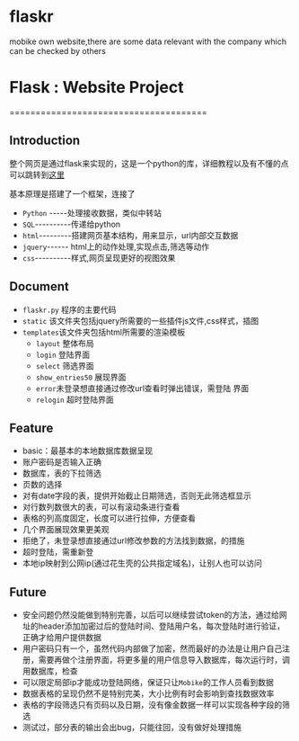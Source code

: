 # flaskr
mobike own website,there are some data relevant with the company which can be checked by others
# Flask : Website Project
 ======================================
## Introduction
整个网页是通过flask来实现的，这是一个python的库，详细教程以及有不懂的点可以跳转到[这里](http://www.pythondoc.com/flask/index.html)

基本原理是搭建了一个框架，连接了

* `Python` -----处理接收数据，类似中转站
* `SQL`----------传递给python
* `html`---------搭建网页基本结构，用来显示，url内部交互数据
* `jquery`------ html上的动作处理,实现点击,筛选等动作
* `css`----------样式,网页呈现更好的视图效果

## Document
* `flaskr.py` 程序的主要代码
* `static` 该文件夹包括jquery所需要的一些插件js文件,css样式，插图
* `templates`该文件夹包括html所需要的渲染模板
    * `layout` 整体布局
    * `login`  登陆界面
    * `select` 筛选界面
    * `show_entries50` 展现界面
    * `error`未登录想直接通过修改url查看时弹出错误，需登陆 界面
    * `relogin` 超时登陆界面


## Feature
+ basic：最基本的本地数据库数据呈现
+ 账户密码是否输入正确
+ 数据库，表的下拉筛选
+ 页数的选择
+ 对有date字段的表，提供开始截止日期筛选，否则无此筛选框显示
+ 对行数列数很大的表，可以有滚动条进行查看
+ 表格的列高度固定，长度可以进行拉伸，方便查看
+ 几个界面展现效果更美观
+ 拒绝了，未登录想直接通过url修改参数的方法找到数据，的措施
+ 超时登陆，需重新登
+ 本地ip映射到公网ip(通过花生壳的公共指定域名)，让别人也可以访问


## Future
+ 安全问题仍然没能做到特别完善，以后可以继续尝试token的方法，通过给网址的header添加加密过后的登陆时间、登陆用户名，每次登陆时进行验证，正确才给用户提供数据
+ 用户密码只有一个，虽然代码内部做了加密，然而最好的办法是让用户自己注册，需要再做个注册界面，将更多量的用户信息导入数据库，每次运行时，调用数据库，检查
+ 可以限定局部ip才能成功登陆网络，保证只让`Mobike`的工作人员看到数据
+ 数据表格的呈现仍然不是特别完美，大小比例有时会影响到查找数据效率
+ 表格的字段筛选只有页码以及日期，没有像金数据一样可以实现各种字段的筛选
+ 测试过，部分表的输出会出bug，只能往回，没有做好处理措施
